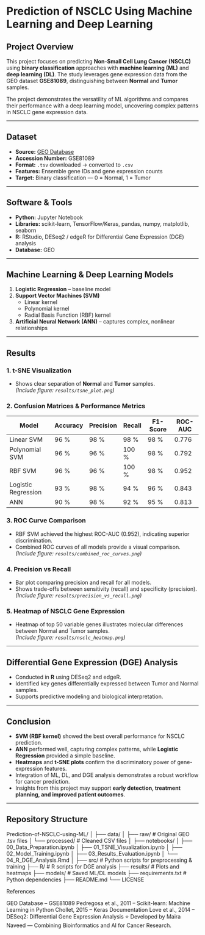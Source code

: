 # **Prediction of NSCLC Using Machine Learning and Deep Learning**

## **Project Overview**

This project focuses on predicting **Non-Small Cell Lung Cancer (NSCLC)** using **binary classification** approaches with **machine learning (ML)** and **deep learning (DL)**. The study leverages gene expression data from the GEO dataset **GSE81089**, distinguishing between **Normal** and **Tumor** samples.

The project demonstrates the versatility of ML algorithms and compares their performance with a deep learning model, uncovering complex patterns in NSCLC gene expression data.

---

## **Dataset**

* **Source:** [GEO Database](https://www.ncbi.nlm.nih.gov/geo/)
* **Accession Number:** GSE81089  
* **Format:** `.tsv` downloaded → converted to `.csv`  
* **Features:** Ensemble gene IDs and gene expression counts  
* **Target:** Binary classification — 0 = Normal, 1 = Tumor  

---

## **Software & Tools**

* **Python:** Jupyter Notebook  
* **Libraries:** scikit-learn, TensorFlow/Keras, pandas, numpy, matplotlib, seaborn  
* **R:** RStudio, DESeq2 / edgeR for Differential Gene Expression (DGE) analysis  
* **Database:** GEO  

---

## **Machine Learning & Deep Learning Models**

1. **Logistic Regression** – baseline model  
2. **Support Vector Machines (SVM)**
   * Linear kernel  
   * Polynomial kernel  
   * Radial Basis Function (RBF) kernel  
3. **Artificial Neural Network (ANN)** – captures complex, nonlinear relationships  

---

## **Results**

### **1. t-SNE Visualization**

* Shows clear separation of **Normal** and **Tumor** samples.  
  *(Include figure: `results/tsne_plot.png`)*  

### **2. Confusion Matrices & Performance Metrics**

| Model | Accuracy | Precision | Recall | F1-Score | ROC-AUC |
|-------|-----------|------------|---------|-----------|----------|
| Linear SVM | 96 % | 98 % | 98 % | 98 % | 0.776 |
| Polynomial SVM | 96 % | 96 % | 100 % | 98 % | 0.792 |
| RBF SVM | 96 % | 96 % | 100 % | 98 % | 0.952 |
| Logistic Regression | 93 % | 98 % | 94 % | 96 % | 0.843 |
| ANN | 90 % | 98 % | 92 % | 95 % | 0.813 |

### **3. ROC Curve Comparison**

* RBF SVM achieved the highest ROC-AUC (0.952), indicating superior discrimination.  
* Combined ROC curves of all models provide a visual comparison.  
  *(Include figure: `results/combined_roc_curves.png`)*  

### **4. Precision vs Recall**

* Bar plot comparing precision and recall for all models.  
* Shows trade-offs between sensitivity (recall) and specificity (precision).  
  *(Include figure: `results/precision_vs_recall.png`)*  

### **5. Heatmap of NSCLC Gene Expression**

* Heatmap of top 50 variable genes illustrates molecular differences between Normal and Tumor samples.  
  *(Include figure: `results/nsclc_heatmap.png`)*  

---

## **Differential Gene Expression (DGE) Analysis**

* Conducted in **R** using DESeq2 and edgeR.  
* Identified key genes differentially expressed between Tumor and Normal samples.  
* Supports predictive modeling and biological interpretation.  

---

## **Conclusion**

* **SVM (RBF kernel)** showed the best overall performance for NSCLC prediction.  
* **ANN** performed well, capturing complex patterns, while **Logistic Regression** provided a simple baseline.  
* **Heatmaps** and **t-SNE plots** confirm the discriminatory power of gene-expression features.  
* Integration of ML, DL, and DGE analysis demonstrates a robust workflow for cancer prediction.  
* Insights from this project may support **early detection, treatment planning, and improved patient outcomes**.  

---

## **Repository Structure**
Prediction-of-NSCLC-using-ML/
│
├── data/
│ ├── raw/ # Original GEO .tsv files
│ └── processed/ # Cleaned CSV files
│
├── notebooks/
│ ├── 00_Data_Preparation.ipynb
│ ├── 01_TSNE_Visualization.ipynb
│ ├── 02_Model_Training.ipynb
│ ├── 03_Results_Evaluation.ipynb
│ └── 04_R_DGE_Analysis.Rmd
│
├── src/ # Python scripts for preprocessing & training
├── R/ # R scripts for DGE analysis
├── results/ # Plots and heatmaps
├── models/ # Saved ML/DL models
├── requirements.txt # Python dependencies
├── README.md
└── LICENSE

References

GEO Database – GSE81089
Pedregosa et al., 2011 – Scikit-learn: Machine Learning in Python
Chollet, 2015 – Keras Documentation
Love et al., 2014 – DESeq2: Differential Gene Expression Analysis
⭐ Developed by Maira Naveed — Combining Bioinformatics and AI for Cancer Research.
